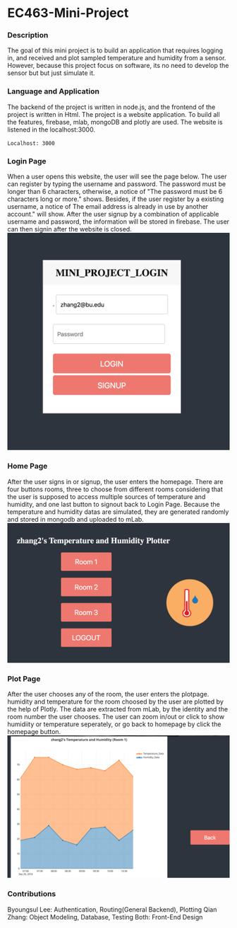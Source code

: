 # EC463-Mini-Project

### Description
The goal of this mini project is to build an application that requires logging in, and received and plot sampled temperature and humidity from a sensor. However, because this project focus on software, its no need to develop the sensor but but just simulate it.

### Language and Application

The backend of the project is written in node.js, and the frontend of the project is written in Html. The project is a website application. To build all the features, firebase, mlab, mongoDB and plotly are used. The website is listened in the localhost:3000.
```
Localhost: 3000
```
### Login Page
When a user opens this website, the user will see the page below. The user can register by typing the username and password. The password must be longer than 6 characters, otherwise, a notice of "The password must be 6 characters long or more." shows. Besides, if the user register by a existing username, a notice of The email address is already in use by another account." will show. After the user signup by a combination of applicable username and password, the information will be stored in firebase. The user can then signin after the website is closed. 
![Alt text](Images/Login.png?raw=true "Login Page")
### Home Page
After the user signs in or signup, the user enters the homepage. There are four buttons rooms, three to choose from different rooms considering that the user is supposed to access multiple sources of temperature and humidity, and one last button to signout back to Login Page. Because the temperature and humidity datas are simulated, they are generated randomly and stored in mongodb and uploaded to mLab. 
![Alt text](Images/Homepage.png?raw=true "Home Page")

### Plot Page
After the user chooses any of the room, the user enters the plotpage. humidity and temperature for the room choosed by the user are plotted by the help of Plotly. The data are extracted from mLab, by the identity and the room number the user chooses. The user can zoom in/out or click to show humidiity or temperature seperately, or go back to homepage by click the homepage button. 
![Alt text](Images/Plot.png?raw=true "Plot Page")

### Contributions
Byoungsul Lee: Authentication, Routing(General Backend), Plotting 
Qian Zhang: Object Modeling, Database, Testing 
Both: Front-End Design
